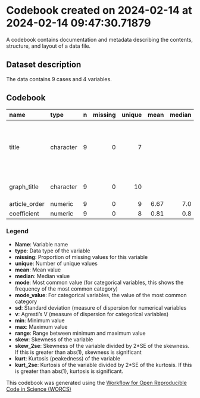 Codebook created on 2024-02-14 at 2024-02-14 09:47:30.71879
================

A codebook contains documentation and metadata describing the contents,
structure, and layout of a data file.

## Dataset description

The data contains 9 cases and 4 variables.

## Codebook

| name          | type      |   n | missing | unique | mean | median | mode | mode_value                                                       |   sd |    v |  min |   max | range |  skew | skew_2se |  kurt | kurt_2se |
|:--------------|:----------|----:|--------:|-------:|-----:|-------:|-----:|:-----------------------------------------------------------------|-----:|-----:|-----:|------:|------:|------:|---------:|------:|---------:|
| title         | character |   9 |       0 |      7 |      |        |  3.0 | The Local Ladder Effect: Social Status and Subjective Well-Being |      | 0.79 |      |       |       |       |          |       |          |
| graph_title   | character |   9 |       0 |     10 |      |        |  1.0 | Anderson et al. (2012), NA                                       |      | 0.89 |      |       |       |       |          |       |          |
| article_order | numeric   |   9 |       0 |      9 | 6.67 |    7.0 |  7.0 |                                                                  | 4.09 |      | 1.00 | 12.00 | 11.00 | -0.09 |    -0.06 | -1.81 |    -0.65 |
| coefficient   | numeric   |   9 |       0 |      8 | 0.81 |    0.8 |  0.8 |                                                                  | 0.06 |      | 0.72 |  0.89 |  0.17 |  0.05 |     0.03 | -1.41 |    -0.51 |

### Legend

- **Name**: Variable name
- **type**: Data type of the variable
- **missing**: Proportion of missing values for this variable
- **unique**: Number of unique values
- **mean**: Mean value
- **median**: Median value
- **mode**: Most common value (for categorical variables, this shows the
  frequency of the most common category)
- **mode_value**: For categorical variables, the value of the most
  common category
- **sd**: Standard deviation (measure of dispersion for numerical
  variables
- **v**: Agresti’s V (measure of dispersion for categorical variables)
- **min**: Minimum value
- **max**: Maximum value
- **range**: Range between minimum and maximum value
- **skew**: Skewness of the variable
- **skew_2se**: Skewness of the variable divided by 2\*SE of the
  skewness. If this is greater than abs(1), skewness is significant
- **kurt**: Kurtosis (peakedness) of the variable
- **kurt_2se**: Kurtosis of the variable divided by 2\*SE of the
  kurtosis. If this is greater than abs(1), kurtosis is significant.

This codebook was generated using the [Workflow for Open Reproducible
Code in Science (WORCS)](https://osf.io/zcvbs/)
